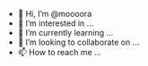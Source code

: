 - 👋 Hi, I’m @moooora
- 👀 I’m interested in ...
- 🌱 I’m currently learning ...
- 💞️ I’m looking to collaborate on ...
- 📫 How to reach me ...

<!---
moooora/moooora is a ✨ special ✨ repository because its `README.md` (this file) appears on your GitHub profile.
You can click the Preview link to take a look at your changes.
--->
